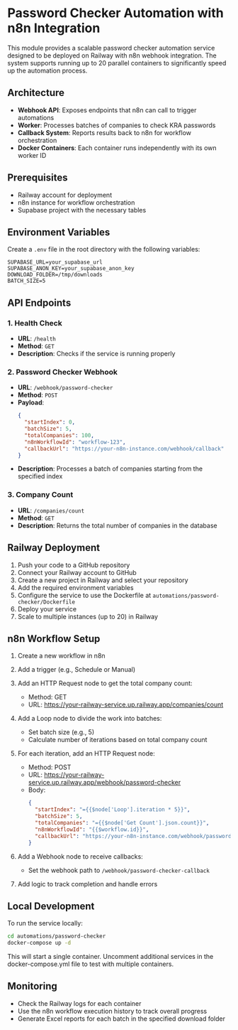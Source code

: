 # Password Checker Automation with n8n Integration

This module provides a scalable password checker automation service designed to be deployed on Railway with n8n webhook integration. The system supports running up to 20 parallel containers to significantly speed up the automation process.

## Architecture

- **Webhook API**: Exposes endpoints that n8n can call to trigger automations
- **Worker**: Processes batches of companies to check KRA passwords
- **Callback System**: Reports results back to n8n for workflow orchestration
- **Docker Containers**: Each container runs independently with its own worker ID

## Prerequisites

- Railway account for deployment
- n8n instance for workflow orchestration
- Supabase project with the necessary tables

## Environment Variables

Create a `.env` file in the root directory with the following variables:

```
SUPABASE_URL=your_supabase_url
SUPABASE_ANON_KEY=your_supabase_anon_key
DOWNLOAD_FOLDER=/tmp/downloads
BATCH_SIZE=5
```

## API Endpoints

### 1. Health Check
- **URL**: `/health`
- **Method**: `GET`
- **Description**: Checks if the service is running properly

### 2. Password Checker Webhook
- **URL**: `/webhook/password-checker`
- **Method**: `POST`
- **Payload**:
  ```json
  {
    "startIndex": 0,
    "batchSize": 5,
    "totalCompanies": 100,
    "n8nWorkflowId": "workflow-123",
    "callbackUrl": "https://your-n8n-instance.com/webhook/callback"
  }
  ```
- **Description**: Processes a batch of companies starting from the specified index

### 3. Company Count
- **URL**: `/companies/count`
- **Method**: `GET`
- **Description**: Returns the total number of companies in the database

## Railway Deployment

1. Push your code to a GitHub repository
2. Connect your Railway account to GitHub
3. Create a new project in Railway and select your repository
4. Add the required environment variables
5. Configure the service to use the Dockerfile at `automations/password-checker/Dockerfile`
6. Deploy your service
7. Scale to multiple instances (up to 20) in Railway

## n8n Workflow Setup

1. Create a new workflow in n8n
2. Add a trigger (e.g., Schedule or Manual)
3. Add an HTTP Request node to get the total company count:
   - Method: GET
   - URL: https://your-railway-service.up.railway.app/companies/count

4. Add a Loop node to divide the work into batches:
   - Set batch size (e.g., 5)
   - Calculate number of iterations based on total company count

5. For each iteration, add an HTTP Request node:
   - Method: POST
   - URL: https://your-railway-service.up.railway.app/webhook/password-checker
   - Body:
     ```json
     {
       "startIndex": "={{$node['Loop'].iteration * 5}}",
       "batchSize": 5,
       "totalCompanies": "={{$node['Get Count'].json.count}}",
       "n8nWorkflowId": "{{$workflow.id}}",
       "callbackUrl": "https://your-n8n-instance.com/webhook/password-checker-callback"
     }
     ```

6. Add a Webhook node to receive callbacks:
   - Set the webhook path to `/webhook/password-checker-callback`

7. Add logic to track completion and handle errors

## Local Development

To run the service locally:

```bash
cd automations/password-checker
docker-compose up -d
```

This will start a single container. Uncomment additional services in the docker-compose.yml file to test with multiple containers.

## Monitoring

- Check the Railway logs for each container
- Use the n8n workflow execution history to track overall progress
- Generate Excel reports for each batch in the specified download folder
